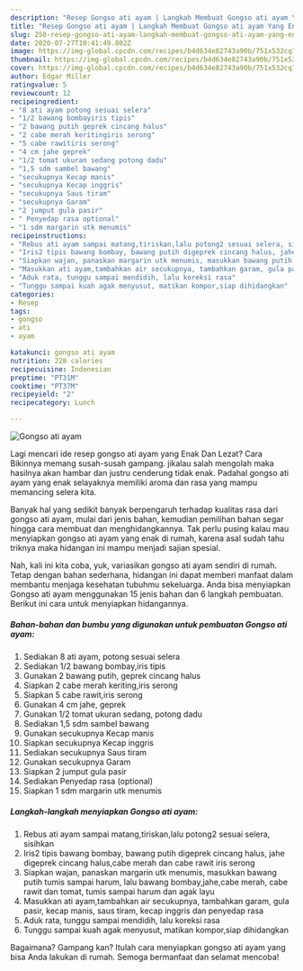 ```yaml
---
description: "Resep Gongso ati ayam | Langkah Membuat Gongso ati ayam Yang Enak Dan Mudah"
title: "Resep Gongso ati ayam | Langkah Membuat Gongso ati ayam Yang Enak Dan Mudah"
slug: 250-resep-gongso-ati-ayam-langkah-membuat-gongso-ati-ayam-yang-enak-dan-mudah
date: 2020-07-27T10:41:49.802Z
image: https://img-global.cpcdn.com/recipes/b4d634e82743a90b/751x532cq70/gongso-ati-ayam-foto-resep-utama.jpg
thumbnail: https://img-global.cpcdn.com/recipes/b4d634e82743a90b/751x532cq70/gongso-ati-ayam-foto-resep-utama.jpg
cover: https://img-global.cpcdn.com/recipes/b4d634e82743a90b/751x532cq70/gongso-ati-ayam-foto-resep-utama.jpg
author: Edgar Miller
ratingvalue: 5
reviewcount: 12
recipeingredient:
- "8 ati ayam potong sesuai selera"
- "1/2 bawang bombayiris tipis"
- "2 bawang putih geprek cincang halus"
- "2 cabe merah keritingiris serong"
- "5 cabe rawitiris serong"
- "4 cm jahe geprek"
- "1/2 tomat ukuran sedang potong dadu"
- "1,5 sdm sambel bawang"
- "secukupnya Kecap manis"
- "secukupnya Kecap inggris"
- "secukupnya Saus tiram"
- "secukupnya Garam"
- "2 jumput gula pasir"
- " Penyedap rasa optional"
- "1 sdm margarin utk menumis"
recipeinstructions:
- "Rebus ati ayam sampai matang,tiriskan,lalu potong2 sesuai selera, sisihkan"
- "Iris2 tipis bawang bombay, bawang putih digeprek cincang halus, jahe digeprek cincang halus,cabe merah dan cabe rawit iris serong"
- "Siapkan wajan, panaskan margarin utk menumis, masukkan bawang putih tumis sampai harum, lalu bawang bombay,jahe,cabe merah, cabe rawit dan tomat, tumis sampai harum dan agak layu"
- "Masukkan ati ayam,tambahkan air secukupnya, tambahkan garam, gula pasir, kecap manis, saus tiram, kecap inggris dan penyedap rasa"
- "Aduk rata, tunggu sampai mendidih, lalu koreksi rasa"
- "Tunggu sampai kuah agak menyusut, matikan kompor,siap dihidangkan"
categories:
- Resep
tags:
- gongso
- ati
- ayam

katakunci: gongso ati ayam 
nutrition: 228 calories
recipecuisine: Indonesian
preptime: "PT31M"
cooktime: "PT37M"
recipeyield: "2"
recipecategory: Lunch

---
```



![Gongso ati ayam](https://img-global.cpcdn.com/recipes/b4d634e82743a90b/751x532cq70/gongso-ati-ayam-foto-resep-utama.jpg)

Lagi mencari ide resep gongso ati ayam yang Enak Dan Lezat? Cara Bikinnya memang susah-susah gampang. jikalau salah mengolah maka hasilnya akan hambar dan justru cenderung tidak enak. Padahal gongso ati ayam yang enak selayaknya memiliki aroma dan rasa yang mampu memancing selera kita.



Banyak hal yang sedikit banyak berpengaruh terhadap kualitas rasa dari gongso ati ayam, mulai dari jenis bahan, kemudian pemilihan bahan segar hingga cara membuat dan menghidangkannya. Tak perlu pusing kalau mau menyiapkan gongso ati ayam yang enak di rumah, karena asal sudah tahu triknya maka hidangan ini mampu menjadi sajian spesial.


Nah, kali ini kita coba, yuk, variasikan gongso ati ayam sendiri di rumah. Tetap dengan bahan sederhana, hidangan ini dapat memberi manfaat dalam membantu menjaga kesehatan tubuhmu sekeluarga. Anda bisa menyiapkan Gongso ati ayam menggunakan 15 jenis bahan dan 6 langkah pembuatan. Berikut ini cara untuk menyiapkan hidangannya.

<!--inarticleads1-->

##### Bahan-bahan dan bumbu yang digunakan untuk pembuatan Gongso ati ayam:

1. Sediakan 8 ati ayam, potong sesuai selera
1. Sediakan 1/2 bawang bombay,iris tipis
1. Gunakan 2 bawang putih, geprek cincang halus
1. Siapkan 2 cabe merah keriting,iris serong
1. Siapkan 5 cabe rawit,iris serong
1. Gunakan 4 cm jahe, geprek
1. Gunakan 1/2 tomat ukuran sedang, potong dadu
1. Sediakan 1,5 sdm sambel bawang
1. Gunakan secukupnya Kecap manis
1. Siapkan secukupnya Kecap inggris
1. Sediakan secukupnya Saus tiram
1. Gunakan secukupnya Garam
1. Siapkan 2 jumput gula pasir
1. Sediakan  Penyedap rasa (optional)
1. Siapkan 1 sdm margarin utk menumis




<!--inarticleads2-->

##### Langkah-langkah menyiapkan Gongso ati ayam:

1. Rebus ati ayam sampai matang,tiriskan,lalu potong2 sesuai selera, sisihkan
1. Iris2 tipis bawang bombay, bawang putih digeprek cincang halus, jahe digeprek cincang halus,cabe merah dan cabe rawit iris serong
1. Siapkan wajan, panaskan margarin utk menumis, masukkan bawang putih tumis sampai harum, lalu bawang bombay,jahe,cabe merah, cabe rawit dan tomat, tumis sampai harum dan agak layu
1. Masukkan ati ayam,tambahkan air secukupnya, tambahkan garam, gula pasir, kecap manis, saus tiram, kecap inggris dan penyedap rasa
1. Aduk rata, tunggu sampai mendidih, lalu koreksi rasa
1. Tunggu sampai kuah agak menyusut, matikan kompor,siap dihidangkan




Bagaimana? Gampang kan? Itulah cara menyiapkan gongso ati ayam yang bisa Anda lakukan di rumah. Semoga bermanfaat dan selamat mencoba!
